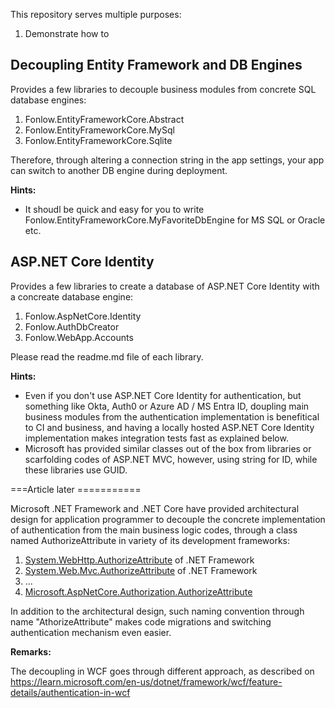 This repository serves multiple purposes:
1. Demonstrate how to  


## Decoupling Entity Framework and DB Engines

Provides a few libraries to decouple business modules from concrete SQL database engines:
1. Fonlow.EntityFrameworkCore.Abstract
1. Fonlow.EntityFrameworkCore.MySql
1. Fonlow.EntityFrameworkCore.Sqlite

Therefore, through altering a connection string in the app settings, your app can switch to another DB engine during deployment.

**Hints:**

* It shoudl be quick and easy for you to write Fonlow.EntityFrameworkCore.MyFavoriteDbEngine for MS SQL or Oracle etc.

##  ASP.NET Core Identity

Provides a few libraries to create a database of ASP.NET Core Identity with a concreate database engine:
1. Fonlow.AspNetCore.Identity
1. Fonlow.AuthDbCreator
1. Fonlow.WebApp.Accounts

Please read the readme.md file of each library.

**Hints:**

* Even if you don't use ASP.NET Core Identity for authentication, but something like Okta, Auth0 or Azure AD / MS Entra ID, doupling main business modules from the authentication implementation is benefitical to CI and business, and having a locally hosted ASP.NET Core Identity implementation makes integration tests fast as explained below.
* Microsoft has provided similar classes out of the box from libraries or scarfolding codes of ASP.NET MVC, however, using string for ID, while these libraries use GUID.



===Article later ===========

Microsoft .NET Framework and .NET Core have provided architectural design for application programmer to decouple the concrete implementation of authentication from the main business logic codes, through a class named AuthorizeAttribute in variety of its development frameworks:
1. [System.WebHttp.AuthorizeAttribute](https://learn.microsoft.com/en-us/previous-versions/aspnet/hh834194(v=vs.118)) of .NET Framework
1. [System.Web.Mvc.AuthorizeAttribute](https://learn.microsoft.com/en-us/dotnet/api/system.web.mvc.authorizeattribute) of .NET Framework
1. ...
1. [Microsoft.AspNetCore.Authorization.AuthorizeAttribute](https://learn.microsoft.com/en-us/dotnet/api/microsoft.aspnetcore.authorization.authorizeattribute)

In addition to the architectural design, such naming convention through name "AthorizeAttribute" makes code migrations and switching authentication mechanism even easier.

**Remarks:**

The decoupling in WCF goes through different approach, as described on https://learn.microsoft.com/en-us/dotnet/framework/wcf/feature-details/authentication-in-wcf

